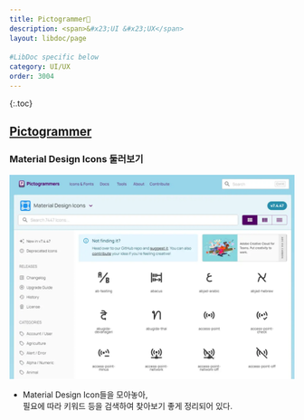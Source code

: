 ```yaml
---
title: Pictogrammer🔗
description: <span>&#x23;UI &#x23;UX</span>
layout: libdoc/page

#LibDoc specific below
category: UI/UX
order: 3004
---
```

{:.toc}

## [Pictogrammer](https://pictogrammers.com/library/mdi/)
### Material Design Icons 둘러보기

![](/assets/docs/3000_Uiux/3004/1.webp)

* Material Design Icon들을 모아놓아,<br/>
필요에 따라 키워드 등을 검색하여 찾아보기 좋게 정리되어 있다.